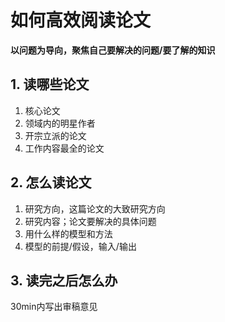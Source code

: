 # 如何高效阅读论文

**以问题为导向，聚焦自己要解决的问题/要了解的知识**

## 1. 读哪些论文

1. 核心论文
2. 领域内的明星作者
3. 开宗立派的论文
4. 工作内容最全的论文


## 2. 怎么读论文

1. 研究方向，这篇论文的大致研究方向
2. 研究内容；论文要解决的具体问题
3. 用什么样的模型和方法
4. 模型的前提/假设，输入/输出



## 3. 读完之后怎么办

30min内写出审稿意见


